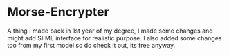 # Morse-Encrypter
A thing I made back in 1st year of my degree, I made some changes and might add SFML interface for realistic purpose. I also added some changes too from my first model so do check it out, its free anyway.

